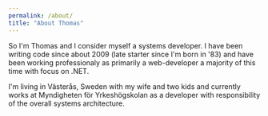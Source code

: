 ```yaml
---
permalink: /about/
title: "About Thomas"
---
```


So I'm Thomas and I consider myself a systems developer. I have been writing code since about 2009 (late starter since I'm born in '83) and have been working professionaly as primarily a web-developer a majority of this time with focus on .NET.

I'm living in Västerås, Sweden with my wife and two kids and currently works at Myndigheten för Yrkeshögskolan as a developer with responsibility of the overall systems architecture.